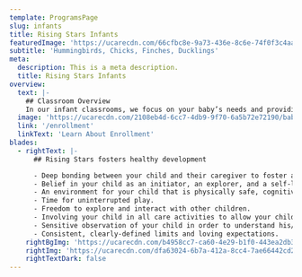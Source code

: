 ```yaml
---
template: ProgramsPage
slug: infants
title: Rising Stars Infants
featuredImage: 'https://ucarecdn.com/66cfbc8e-9a73-436e-8c6e-74f0f3c4aa91/'
subtitle: 'Hummingbirds, Chicks, Finches, Ducklings'
meta:
  description: This is a meta description.
  title: Rising Stars Infants
overview:
  text: |-
    ## Classroom Overview
    In our infant classrooms, we focus on your baby’s needs and providing a safe and consistent environment for your baby to grow and learn. Fundamental to your baby’s care is a deep trust in his or her primary caregiver which we actively nurture. Our infant classrooms are set up to help your baby feel attuned to the caregiver, develop fine and gross motor skills, begin language development, and be creative and curious.
  image: 'https://ucarecdn.com/2108eb4d-6cc7-4db9-9f70-6a5b72e72190/babiesincribs.jpg'
  link: '/enrollment'
  linkText: 'Learn About Enrollment'
blades:
  - rightText: |-
      ## Rising Stars fosters healthy development

      - Deep bonding between your child and their caregiver to foster a beneficial, trusting attachment.
      - Belief in your child as an initiator, an explorer, and a self-learner.
      - An environment for your child that is physically safe, cognitively challenging, and emotionally nurturing.
      - Time for uninterrupted play.
      - Freedom to explore and interact with other children.
      - Involving your child in all care activities to allow your child to become an active participant rather than a passive recipient.
      - Sensitive observation of your child in order to understand his/her needs.
      - Consistent, clearly-defined limits and loving expectations.
    rightBgImg: 'https://ucarecdn.com/b4958cc7-ca60-4e29-b1f0-443ea2db3f5b/darkBluesquiggles.jpg'
    rightImg: 'https://ucarecdn.com/dfa63024-6b7a-412a-8cc4-7ae66442cd21/babyreadingbook.jpg'
    rightTextDark: false
---
```

